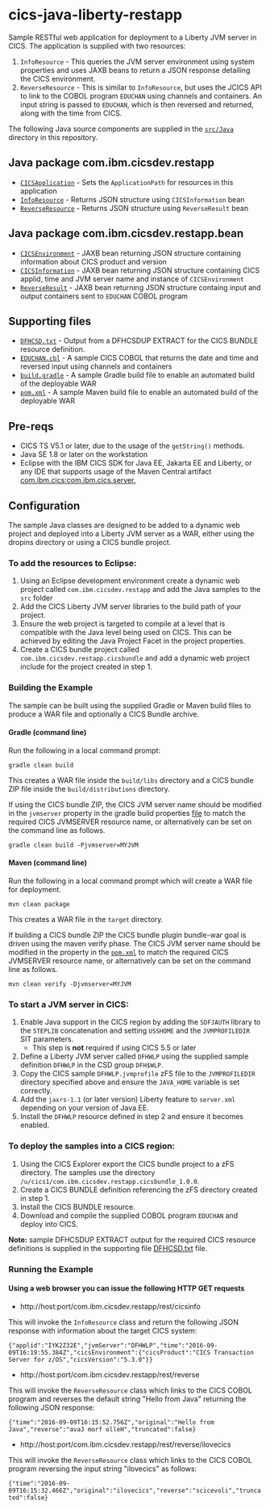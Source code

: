 cics-java-liberty-restapp
===========================

Sample RESTful web application for deployment to a Liberty JVM server in CICS. The application is supplied with two resources:

1. `InfoResource` - This queries the JVM server environment using system properties and uses JAXB beans to return a JSON response detailing the CICS environment.
1. `ReverseResource` - This is similar to `InfoResource`, but uses the JCICS API to link to the COBOL program `EDUCHAN` using channels and containers. An input string is passed to `EDUCHAN`, which is then reversed and returned, along with the time from CICS. 

The following Java source components are supplied in the [`src/Java`](src/Java) directory in this repository.

## Java package com.ibm.cicsdev.restapp
* [`CICSApplication`](src/Java/com/ibm/cicsdev/restapp/CICSApplication.java) - Sets the `ApplicationPath` for resources in this application
* [`InfoResource`](src/Java/com/ibm/cicsdev/restapp/InfoResource.java) - Returns JSON structure using `CICSInformation` bean
* [`ReverseResource`](src/Java/com/ibm/cicsdev/restapp/ReverseResource.java) - Returns JSON structure using `ReverseResult` bean


## Java package com.ibm.cicsdev.restapp.bean
* [`CICSEnvironment`](src/Java/com/ibm/cicsdev/restapp/bean/CICSEnvironment.java) - JAXB bean returning JSON structure containing information about CICS product and version
* [`CICSInformation`](src/Java/com/ibm/cicsdev/restapp/bean/CICSInformation.java) - JAXB bean returning JSON structure containing CICS applid, time and JVM server name and instance of `CICSEnvironment`
* [`ReverseResult`](src/Java/com/ibm/cicsdev/restapp/bean/ReverseResult.java) - JAXB bean returning JSON structure containg input and output containers sent to `EDUCHAN` COBOL program


## Supporting files
* [`DFHCSD.txt`](etc/DFHCSD.txt) - Output from a DFHCSDUP EXTRACT for the CICS BUNDLE resource definition.
* [`EDUCHAN.cbl`](src/Cobol/EDUCHAN.cbl) - A sample CICS COBOL that returns the date and time and reversed input using channels and containers
* [`build.gradle`](build.gradle) - A sample Gradle build file to enable an automated build of the deployable WAR
* [`pom.xml`](pom.xml) - A sample Maven build file to enable an automated build of the deployable WAR


## Pre-reqs

* CICS TS V5.1 or later, due to the usage of the `getString()` methods.
* Java SE 1.8 or later on the workstation
* Eclipse with the IBM CICS SDK for Java EE, Jakarta EE and Liberty, or any IDE that supports usage of the Maven Central artifact [com.ibm.cics:com.ibm.cics.server.](https://search.maven.org/artifact/com.ibm.cics/com.ibm.cics.server) 

   

## Configuration

The sample Java classes are designed to be added to a dynamic web project and deployed into a Liberty JVM server as a WAR, either using the dropins directory or using 
a CICS bundle project. 



### To add the resources to Eclipse:
1. Using an Eclipse development environment create a dynamic web project called `com.ibm.cicsdev.restapp` and add the Java samples to the `src` folder
1. Add the CICS Liberty JVM server libraries to the build path of your project. 
1. Ensure the web project is targeted to compile at a level that is compatible with the Java level being used on CICS. This can be achieved by editing the Java Project Facet in the project properties.
1. Create a CICS bundle project called `com.ibm.cicsdev.restapp.cicsbundle` and add a dynamic web project include for the project created in step 1.

### Building the Example

The sample can be built using the supplied Gradle or Maven build files to produce a WAR file and optionally a CICS Bundle archive.

#### Gradle (command line)

Run the following in a local command prompt:

`gradle clean build`

This creates a WAR file inside the `build/libs` directory and a CICS bundle ZIP file inside the `build/distributions` directory.

If using the CICS bundle ZIP, the CICS JVM server name should be modified in the  `jvmserver` property in the gradle build properties [file](gradle.properties) to match the required CICS JVMSERVER resource name, or alternatively can be set on the command line as follows.


`gradle clean build -Pjvmserver=MYJVM`


#### Maven (command line)

Run the following in a local command prompt which will create a WAR file for deployment.

`mvn clean package`

This creates a WAR file in the `target` directory. 

If building a CICS bundle ZIP the CICS bundle plugin bundle-war goal is driven using the maven verify phase. The CICS JVM server name should be modified in the <jvmserver> property in the [`pom.xml`](pom.xml) to match the required CICS JVMSERVER resource name, or alternatively can be set on the command line as follows. 

`mvn clean verify -Djvmserver=MYJVM`



### To start a JVM server in CICS:
1. Enable Java support in the CICS region by adding the `SDFJAUTH` library to the `STEPLIB` concatenation and setting `USSHOME` and the `JVMPROFILEDIR` SIT parameters.
    * This step is **not** required if using CICS 5.5 or later
1. Define a Liberty JVM server called `DFHWLP` using the supplied sample definition `DFHWLP` in the CSD group `DFH$WLP`.
1. Copy the CICS sample `DFHWLP.jvmprofile` zFS file to the `JVMPROFILEDIR` directory specified above and ensure the `JAVA_HOME` variable is set correctly.
1. Add the `jaxrs-1.1` (or later version) Liberty feature to `server.xml` depending on your version of Java EE.
1. Install the `DFHWLP` resource defined in step 2 and ensure it becomes enabled.


### To deploy the samples into a CICS region:
1. Using the CICS Explorer export the CICS bundle project to a zFS directory. The samples use the directory `/u/cics1/com.ibm.cicsdev.restapp.cicsbundle_1.0.0`.
1. Create a CICS BUNDLE definition referencing the zFS directory created in step 1.
1. Install the CICS BUNDLE resource.
1. Download and compile the supplied COBOL program `EDUCHAN` and deploy into CICS.


**Note:** sample DFHCSDUP EXTRACT output for the required CICS resource definitions is supplied in the supporting file [DFHCSD.txt](etc/DFHCSD.txt) file.  


### Running the Example

#### Using a web browser you can issue the following HTTP GET requests

* http://host:port/com.ibm.cicsdev.restapp/rest/cicsinfo

This will invoke the `InfoResource` class and return the following JSON response with information about the target CICS system:

`{"applid":"IYK2Z32E","jvmServer":"DFHWLP","time":"2016-09-09T16:19:55.384Z","cicsEnvironment":{"cicsProduct":"CICS Transaction Server for z/OS","cicsVersion":"5.3.0"}}`


* http://host:port/com.ibm.cicsdev.restapp/rest/reverse

This will invoke the `ReverseResource` class which links to the CICS COBOL program and reverses the default string "Hello from Java" returning the following JSON response:

`{"time":"2016-09-09T16:15:52.756Z","original":"Hello from Java","reverse":"avaJ morf olleH","truncated":false}`


* http://host:port/com.ibm.cicsdev.restapp/rest/reverse/ilovecics

This will invoke the `ReverseResource` class which links to the CICS COBOL program reversing the input string "ilovecics" as follows:

`{"time":"2016-09-09T16:15:32.466Z","original":"ilovecics","reverse":"scicevoli","truncated":false}`

